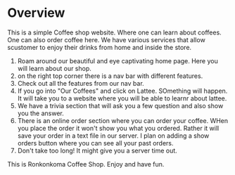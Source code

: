 # Overview
This is a simple Coffee shop website. Where one can learn about coffees. One can also order coffee here. We have various services that allow scustomer to enjoy their drinks from home and inside the store. 

1. Roam around our beautiful and eye captivating home page. Here you will learn about our shop.
2. on the right top corner there is a nav bar with different features. 
3. Check out all the features from our nav bar.
4. If you go into "Our Coffees" and click on Lattee. SOmething will happen. It will take you to a website where you will be able to learnr about lattee. 
5. We have a trivia section that will ask you a few question and also show you the answer.
6. There is an online order section where you can order your coffee. WHen you place the order it won't show you what you ordered. Rather it will save your order in a text file in  our server. I plan on adding a show orders button where you can see all your past orders.
7. Don't take too long! It might give you a server time out. 

This is Ronkonkoma Coffee Shop. Enjoy and have fun. 